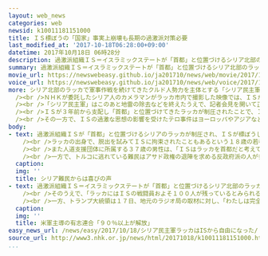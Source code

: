 ```yaml
---
layout: web_news
categories: web
newsid: k10011181151000
title: ＩＳ標ぼうの「国家」事実上崩壊も長期の過激派対策必要
last_modified_at: '2017-10-18T06:28:00+09:00'
datetime: 2017年10月18日 06時28分
description: 過激派組織ＩＳ＝イスラミックステートが「首都」と位置づけるシリア北部のラッカが、アメリカなどの支援を受ける地元の部隊によって制圧され、ＩＳが標ぼうしてきた「イスラム国家」は事実上、崩壊しました。しかしＩＳの過激な思想の影響を受けたテロ事件は世界各地で相次いでいて、長期にわたる過激派対策が求められることになります。
summary: 過激派組織ＩＳ＝イスラミックステートが「首都」と位置づけるシリア北部のラッカが、アメリカなどの支援を受ける地元の部隊によって制圧され、ＩＳが標ぼうしてきた「イスラム国家」は事実上、崩壊しました。しかしＩＳの過激な思想の影響を受けたテロ事件は世界各地で相次いでいて、長期にわたる過激派対策が求められることになります。
movie_url: https://newswebeasy.github.io/ja201710/news/web/movie/2017/10/18/k10011181151000.mp4
voice_url: https://newswebeasy.github.io/ja201710/news/web/voice/2017/10/18/k10011181151000.mp3
more: シリア北部のラッカで軍事作戦を続けてきたクルド人勢力を主体とする「シリア民主軍」は１７日、ＩＳの戦闘員が最後まで抵抗を続けていたラッカ中心部にある病院とスタジアムを制圧し、「ＩＳのテロリストからラッカを完全に解放した」と発表しました。<br
  /><br />ＮＨＫが委託したシリア人のカメラマンがラッカ市内で撮影した映像では、ＩＳがかつて住民たちを処刑していた中心部の広場で、軍事車両に乗った兵士たちが旗を振って制圧を祝う姿が見られます。<br
  /><br />「シリア民主軍」はこのあと地雷の除去などを終えたうえで、記者会見を開いて正式に勝利を宣言することにしています。<br /><br />また、シリア民主軍を支援しているアメリカ主導の有志連合は、１７日、引き続き市内に潜伏しているおそれがあるＩＳの戦闘員の掃討にあたると強調しました。<br
  /><br />ＩＳが３年前から支配し「首都」と位置づけてきたラッカが制圧されたことで、ＩＳが標ぼうしてきたシリアとイラクにまたがる「イスラム国家」は事実上、崩壊したことになり、各国が進めてきた対ＩＳ軍事作戦は大きな節目を迎えました。<br
  /><br />その一方で、ＩＳの過激な思想の影響を受けたテロ事件はヨーロッパやアジアなど世界各地で相次いでいて、長期にわたる過激派対策が引き続き求められることになります。
body:
- text: 過激派組織ＩＳが「首都」と位置づけるシリアのラッカが制圧され、ＩＳが標ぼうしてきた「国家」が事実上崩壊したことについて、隣国トルコに逃れているシリア難民からは喜びの声が聞かれました。<br
    /><br />ラッカの出身で、脱出を試みてＩＳに拘束されたこともあるという１８歳の若者は、「ラッカでは生きた心地がしませんでした。これで殺人も破壊もなくなるのでうれしい。日常の暮らしが戻ってきます」と喜んでいました。<br
    /><br />また人道支援団体に所属する３７歳の男性は、「ＩＳはラッカを首都だと考えていたが、いなくなってうれしい。ＩＳは本当のイスラムではなく偽物だ」と話していました。<br
    /><br />一方で、トルコに逃れている難民はアサド政権の退陣を求める反政府派の人が多く、「ＩＳという悪は取り除かれたが、それより悪いアサド政権が残っている」という、冷めた見方も聞かれました。
  caption:
  img: ''
  title: シリア難民からは喜びの声
- text: 過激派組織ＩＳ＝イスラミックステートが「首都」と位置づけるシリア北部のラッカについて、アメリカ軍が主導する対ＩＳ作戦の有志連合のディロン報道官は、１７日、記者会見で「９０％以上が解放された」としてラッカの大半が奪還されたという見方を示しました。<br
    /><br />そのうえで、「ラッカにはＩＳの戦闘員およそ１００人が残っているとみられるほか、各地に爆発物が仕掛けられている」と述べ、完全な解放に向けて慎重に作戦を進め、ＩＳの壊滅を目指す考えを強調しました。<br
    /><br />一方、トランプ大統領は１７日、地元のラジオ局の取材に対し、「わたしは完全にアメリカの軍を変えた」と述べ、政権の最優先課題の１つに掲げてきたＩＳの壊滅に向け大きな成果をあげたとアピールする狙いがあるものとみられます。
  caption:
  img: ''
  title: 米軍主導の有志連合「９０％以上が解放」
easy_news_url: /news/easy/2017/10/18/シリア民主軍ラッカはISから自由になった/
source_url: http://www3.nhk.or.jp/news/html/20171018/k10011181151000.html
...
```

